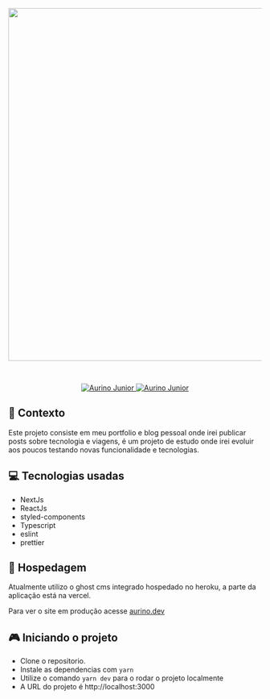 <p align="center">
  <img width="700" src="https://github.com/AurinoJunior/aurino.dev_web/assets/32946164/addd22f4-6f98-4ab2-a4dd-3a6374531b25">
</p>
<br>
<p align="center">
   <a href="https://www.instagram.com/aurigod97/">
      <img alt="Aurino Junior" src="https://img.shields.io/badge/-aurigod97-0390fc?style=plastic&logo=Instagram&logoColor=white&color=blue" />
   </a>
    <a href="https://www.linkedin.com/in/aurino-junior-7718a4158/">
      <img alt="Aurino Junior" src="https://img.shields.io/badge/-Aurino%20Junior-0390fc?style=plastic&logo=Linkedin&logoColor=white&color=blue" />
   </a>
</p>

## 📘 Contexto

Este projeto consiste em meu portfolio e blog pessoal onde irei publicar posts sobre tecnologia e viagens, é um projeto de estudo onde irei evoluir aos poucos testando novas funcionalidade e tecnologias.

## 💻 Tecnologias usadas

- NextJs
- ReactJs
- styled-components
- Typescript
- eslint
- prettier

## 🚀 Hospedagem

Atualmente utilizo o ghost cms integrado hospedado no heroku, a parte da aplicação está na vercel.

Para ver o site em produção acesse [aurino.dev](https://www.aurino.dev)

## 🎮 Iniciando o projeto

- Clone o repositorio.
- Instale as dependencias com `yarn`
- Utilize o comando `yarn dev` para o rodar o projeto localmente
- A URL do projeto é http://localhost:3000

